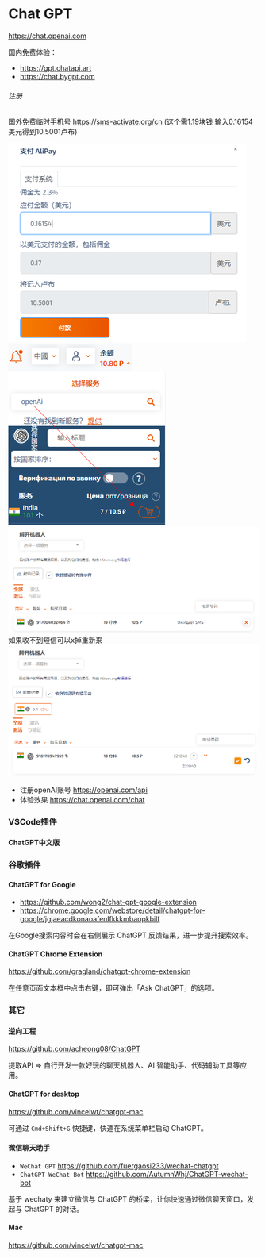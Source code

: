 # Chat GPT

https://chat.openai.com

国内免费体验：

- https://gpt.chatapi.art
- https://chat.bygpt.com

###### 注册

国外免费临时手机号 https://sms-activate.org/cn (这个需1.19块钱 输入0.16154美元得到10.5001卢布)

![img.png](images/sms-01.png)
![img.png](images/sms-02.png)
![img.png](images/sms-05.png)
![img.png](images/sms-03.png)
如果收不到短信可以x掉重新来
![img.png](images/sms-04.png)

- 注册openAI账号 https://openai.com/api
- 体验效果 https://chat.openai.com/chat

### VSCode插件

#### ChatGPT中文版

### 谷歌插件

#### ChatGPT for Google

- https://github.com/wong2/chat-gpt-google-extension
- https://chrome.google.com/webstore/detail/chatgpt-for-google/jgjaeacdkonaoafenlfkkkmbaopkbilf

在Google搜索内容时会在右侧展示 ChatGPT 反馈结果，进一步提升搜索效率。

#### ChatGPT Chrome Extension

https://github.com/gragland/chatgpt-chrome-extension

在任意页面文本框中点击右键，即可弹出「Ask ChatGPT」的选项。

### 其它

#### 逆向工程

https://github.com/acheong08/ChatGPT

提取API =>  自行开发一款好玩的聊天机器人、AI 智能助手、代码辅助工具等应用。

#### ChatGPT for desktop

https://github.com/vincelwt/chatgpt-mac

可通过 `Cmd+Shift+G` 快捷键，快速在系统菜单栏启动 ChatGPT。

#### 微信聊天助手

- `WeChat GPT` https://github.com/fuergaosi233/wechat-chatgpt
- `ChatGPT WeChat Bot` https://github.com/AutumnWhj/ChatGPT-wechat-bot

基于 wechaty 来建立微信与 ChatGPT 的桥梁，让你快速通过微信聊天窗口，发起与 ChatGPT 的对话。

#### Mac

https://github.com/vincelwt/chatgpt-mac